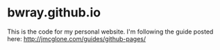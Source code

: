 # bwray.github.io
This is the code for my personal website. I'm following the guide posted here:
http://jmcglone.com/guides/github-pages/
